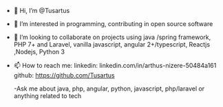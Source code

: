 - 👋 Hi, I’m @Tusartus
- 👀 I’m interested in programming,  contributing in  open source software

- 💞️ I’m looking to collaborate on  projects using  java /spring framework,
              PHP 7+ and Laravel, vanilla javascript, angular 2+/typescript, Reactjs ,Nodejs,  Python 3
- 📫 How to reach me: linkedin: linkedin.com/in/arthus-nizere-50484a161
                      github: https://github.com/Tusartus
                      
                      
                      
    -Ask me about java, php, angular, python, javascript, php/laravel or anything related to tech
                      



<!---
Tusartus/Tusartus is a ✨ special ✨ repository because its `README.md` (this file) appears on your GitHub profile.
You can click the Preview link to take a look at your changes.
--->
